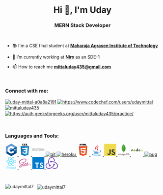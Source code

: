 <h1 align="center">Hi 👋, I'm Uday</h1>
<h3 align="center">MERN Stack Developer</h3>

&nbsp;

- 📚 I'm a CSE final student at <a href="https://mait.ac.in/" target="blank">**Maharaja Agrasen Institute of Technology**</a>

- 🔭 I’m currently working at <a href="https://niro.money/" target="blank">**Niro**</a> as an SDE-1

- 📫 How to reach me <a href="mailto:mittaluday435@gmail.com" target="blank">**mittaluday435@gmail.com**</a>

&nbsp;

<h3 align="left">Connect with me:</h3>
<p align="left">
<a href="https://linkedin.com/in/uday-mittal-a0a8a2191" target="blank"><img align="center" src="https://raw.githubusercontent.com/rahuldkjain/github-profile-readme-generator/master/src/images/icons/Social/linked-in-alt.svg" alt="uday-mittal-a0a8a2191" height="30" width="40" /></a>
<a href="https://www.codechef.com/users/udaymittal" target="blank"><img align="center" src="https://cdn.jsdelivr.net/npm/simple-icons@3.1.0/icons/codechef.svg" alt="https://www.codechef.com/users/udaymittal" height="30" width="40" /></a>
<a href="https://www.hackerrank.com/mittaluday435" target="blank"><img align="center" src="https://raw.githubusercontent.com/rahuldkjain/github-profile-readme-generator/master/src/images/icons/Social/hackerrank.svg" alt="mittaluday435" height="30" width="40" /></a>
<a href="https://auth.geeksforgeeks.org/user/mittaluday435/practice/" target="blank"><img align="center" src="https://raw.githubusercontent.com/rahuldkjain/github-profile-readme-generator/master/src/images/icons/Social/geeks-for-geeks.svg" alt="https://auth.geeksforgeeks.org/user/mittaluday435/practice/" height="30" width="40" /></a>
</p>

&nbsp;

<h3 align="left">Languages and Tools:</h3>

<p align="left"> <a href="https://www.w3schools.com/cpp/" target="_blank"> <img src="https://raw.githubusercontent.com/devicons/devicon/master/icons/cplusplus/cplusplus-original.svg" alt="cplusplus" width="40" height="40"/> </a> <a href="https://www.w3schools.com/css/" target="_blank"> <img src="https://raw.githubusercontent.com/devicons/devicon/master/icons/css3/css3-original-wordmark.svg" alt="css3" width="40" height="40"/> </a> <a href="https://expressjs.com" target="_blank"> <img src="https://raw.githubusercontent.com/devicons/devicon/master/icons/express/express-original-wordmark.svg" alt="express" width="40" height="40"/> </a> <a href="https://git-scm.com/" target="_blank"> <img src="https://www.vectorlogo.zone/logos/git-scm/git-scm-icon.svg" alt="git" width="40" height="40"/> </a> <a href="https://heroku.com" target="_blank"> <img src="https://www.vectorlogo.zone/logos/heroku/heroku-icon.svg" alt="heroku" width="40" height="40"/> </a> <a href="https://www.w3.org/html/" target="_blank"> <img src="https://raw.githubusercontent.com/devicons/devicon/master/icons/html5/html5-original-wordmark.svg" alt="html5" width="40" height="40"/> </a> <a href="https://www.java.com" target="_blank"> <img src="https://raw.githubusercontent.com/devicons/devicon/master/icons/java/java-original.svg" alt="java" width="40" height="40"/> </a> <a href="https://developer.mozilla.org/en-US/docs/Web/JavaScript" target="_blank"> <img src="https://raw.githubusercontent.com/devicons/devicon/master/icons/javascript/javascript-original.svg" alt="javascript" width="40" height="40"/> </a> <a href="https://www.mongodb.com/" target="_blank"> <img src="https://raw.githubusercontent.com/devicons/devicon/master/icons/mongodb/mongodb-original-wordmark.svg" alt="mongodb" width="40" height="40"/> </a> <a href="https://nodejs.org" target="_blank"> <img src="https://raw.githubusercontent.com/devicons/devicon/master/icons/nodejs/nodejs-original-wordmark.svg" alt="nodejs" width="40" height="40"/> </a> <a href="https://pugjs.org" target="_blank"> <img src="https://cdn.worldvectorlogo.com/logos/pug.svg" alt="pug" width="40" height="40"/> </a> <a href="https://reactjs.org/" target="_blank"> <img src="https://raw.githubusercontent.com/devicons/devicon/master/icons/react/react-original-wordmark.svg" alt="react" width="40" height="40"/> </a> <a href="https://sass-lang.com" target="_blank"> <img src="https://raw.githubusercontent.com/devicons/devicon/master/icons/sass/sass-original.svg" alt="sass" width="40" height="40"/> </a> <a href="https://www.typescriptlang.org/" target="_blank"> <img src="https://raw.githubusercontent.com/devicons/devicon/2ae2a900d2f041da66e950e4d48052658d850630/icons/typescript/typescript-original.svg" alt="typescript" width="40" height="40"/> </a> <a href="https://redux.js.org/" target="_blank"> <img src="https://raw.githubusercontent.com/devicons/devicon/2ae2a900d2f041da66e950e4d48052658d850630/icons/redux/redux-original.svg" alt="redux" width="40" height="40"/> </a> </p>

&nbsp;

<p><img align="left" src="https://github-readme-stats.vercel.app/api/top-langs?username=udaymittal7&show_icons=true&locale=en&layout=compact" alt="udaymittal7" /></p>

<p>&nbsp;&nbsp;&nbsp;<img align="center" src="https://github-readme-stats.vercel.app/api?username=udaymittal7&show_icons=true&locale=en" alt="udaymittal7" /></p>
